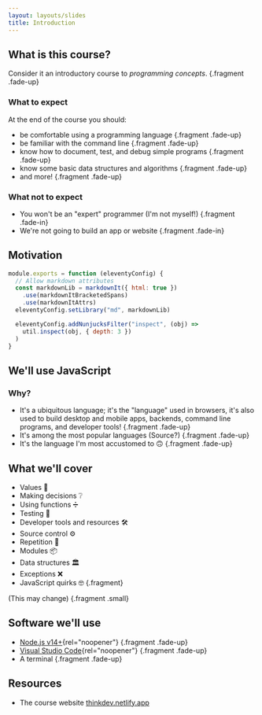 ```yaml
---
layout: layouts/slides
title: Introduction
---
```


<section> <!-- 1 -->

<section> <!-- 1.0 -->

## What is this course?

Consider it an introductory course to _programming concepts_. {.fragment .fade-up}

</section> <!-- 1.0 -->

<section> <!-- 1.1 -->

### What to expect

At the end of the course you should:

* be comfortable using a programming language {.fragment .fade-up}
* be familiar with the command line {.fragment .fade-up}
* know how to document, test, and debug simple programs {.fragment .fade-up}
* know some basic data structures and algorithms {.fragment .fade-up}
* and more! {.fragment .fade-up}

</section> <!-- 1.1 -->

<section> <!-- 1.2 -->

### What not to expect

* You won't be an "expert" programmer (I'm not myself!) {.fragment .fade-in}
* We're not going to build an app or website {.fragment .fade-in}

</section> <!-- 1.2 -->

</section> <!-- 1 -->

<section> <!-- 2 -->

## Motivation

<!--
* I want you to be confident writing programs
* breaking down complex concepts
* improve dev skills
* going back to the basics
 -->
<!-- TODO: Remove this; it's just to test -->
```js {data-line-numbers}
module.exports = function (eleventyConfig) {
  // Allow markdown attributes
  const markdownLib = markdownIt({ html: true })
    .use(markdownItBracketedSpans)
    .use(markdownItAttrs)
  eleventyConfig.setLibrary("md", markdownLib)

  eleventyConfig.addNunjucksFilter("inspect", (obj) =>
    util.inspect(obj, { depth: 3 })
  )
}
```

</section> <!-- 2 -->

<section> <!-- 3 -->

<section data-background-image="{{ '/assets/images/js.svg' | url }}" data-background-size="200px" data-background-repeat="space" data-background-opacity="0.15"> <!-- 3.0 -->

## We'll use JavaScript

</section> <!-- 3.0 -->

<section data-transition="zoom"> <!-- 3.1 -->

### Why?

* It's a ubiquitous language; it's the "language" used in browsers, it's also used to build desktop and mobile apps, backends, command line programs, and developer tools!  {.fragment .fade-up}
* It's among the most popular languages (Source?) {.fragment .fade-up}
* It's the language I'm most accustomed to 🙃 {.fragment .fade-up}

</section> <!-- 3.1 -->

</section> <!-- 3 -->

<section> <!-- 5 -->

## What we'll cover

* Values 🔢
* Making decisions ❔
* Using functions ➗
* Testing 🧪
* Developer tools and resources 🛠
* Source control ⚙
* Repetition 🔁
* Modules 📦
* Data structures 🏛
* Exceptions ❌
* JavaScript quirks 🤓
{.fragment}

(This may change) {.fragment .small}

</section> <!-- 5 -->

<section> <!-- 4 -->

## Software we'll use

* [Node.js v14+](https://nodejs.org/en/){rel="noopener"} {.fragment .fade-up}
* [Visual Studio Code](https://code.visualstudio.com/){rel="noopener"} {.fragment .fade-up}
* A terminal {.fragment .fade-up}

</section> <!-- 4 -->

<section> <!-- 6 -->

## Resources

* The course website [thinkdev.netlify.app](https://thinkdev.netlify.app)

</section> <!-- 6 -->